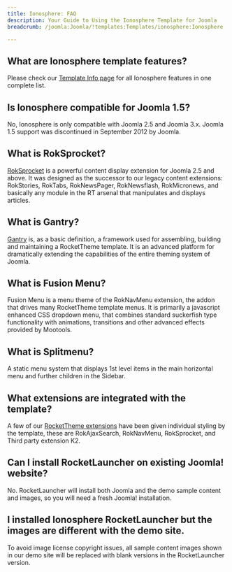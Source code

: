 ```yaml
---
title: Ionosphere: FAQ
description: Your Guide to Using the Ionosphere Template for Joomla
breadcrumb: /joomla:Joomla/!templates:Templates/ionosphere:Ionosphere

---
```


What are Ionosphere template features?
-----
Please check our [Template Info page][features] for all Ionosphere features in one complete list.

Is Ionosphere compatible for Joomla 1.5?
-----
No, Ionosphere is only compatible with Joomla 2.5 and Joomla 3.x. Joomla 1.5 support was discontinued in September 2012 by Joomla.

What is RokSprocket?
-----
[RokSprocket][roksprocket] is a powerful content display extension for Joomla 2.5 and above. It was designed as the successor to our legacy content extensions: RokStories, RokTabs, RokNewsPager, RokNewsflash, RokMicronews, and basically any module in the RT arsenal that manipulates and displays articles.

What is Gantry?
-----
[Gantry][gantry] is, as a basic definition, a framework used for assembling, building and maintaining a RocketTheme template. It is an advanced platform for dramatically extending the capabilities of the entire theming system of Joomla.

What is Fusion Menu?
-----
Fusion Menu is a menu theme of the RokNavMenu extension, the addon that drives many RocketTheme template menus. It is primarily a javascript enhanced CSS dropdown menu, that combines standard suckerfish type functionality with animations, transitions and other advanced effects provided by Mootools.

What is Splitmenu?
-----
A static menu system that displays 1st level items in the main horizontal menu and further children in the Sidebar.

What extensions are integrated with the template?
-----
A few of our [RocketTheme extensions][extensions] have been given individual styling by the template, these are RokAjaxSearch, RokNavMenu, RokSprocket, and Third party extension K2.

Can I install RocketLauncher on existing Joomla! website?
-----
No. RocketLauncher will install both Joomla and the demo sample content and images, so you will need a fresh Joomla! installation.

I installed Ionosphere RocketLauncher but the images are different with the demo site.
-----
To avoid image license copyright issues, all sample content images shown in our demo site will be replaced with blank versions in the RocketLauncher version.

[gantry]: http://gantry-framework.org/
[features]: http://demo.rockettheme.com/joomla-templates/ionosphere/features
[font]: http://www.fontsquirrel.com/fonts/ubuntu
[forum]: http://www.rockettheme.com/forum/joomla-template-ionosphere
[roksprocket]: http://www.rockettheme.com/joomla/extensions/roksprocket
[dropdown]: http://demo.rockettheme.com/joomla-templates/ionosphere/features/menu-options
[splitmenu]: http://demo.rockettheme.com/joomla-templates/ionosphere/features/menu-options
[extensions]: http://demo.rockettheme.com/joomla-templates/ionosphere/features/extensions